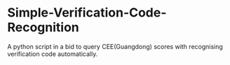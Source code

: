 Simple-Verification-Code-Recognition
====================================

A python script in a bid to query CEE(Guangdong) scores with recognising verification code automatically.
